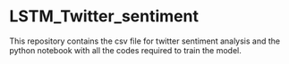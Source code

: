 # LSTM_Twitter_sentiment
This repository contains the csv file for twitter sentiment analysis and the python notebook with all the codes required to train the model. 
